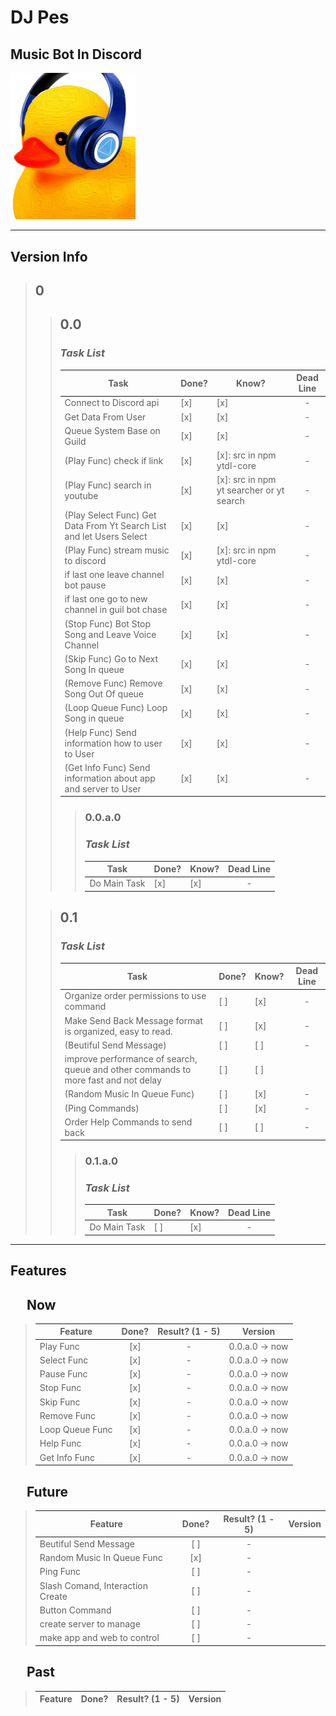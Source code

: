 # **DJ Pes**
## Music Bot In Discord
<img src="./assets/icon/icon.png" alt="logo" style="width:200px;"/>

---

## **Version Info**
> ## 0
> > ## **0.0**
> > ### *Task List*
> > | Task | Done? | Know? | Dead Line |
> > | --- | --- | --- | :---: |
> > | Connect to Discord api | [x] | [x] | - |
> > | Get Data From User | [x] | [x] | - |
> > | Queue System Base on Guild | [x] | [x] | - |
> > | (Play Func) check if link | [x] | [x]: src in npm ytdl-core | - |
> > | (Play Func) search in youtube | [x] | [x]: src in npm yt searcher or yt search | - |
> > | (Play Select Func) Get Data From Yt Search List and let Users Select | [x] | [x] | - |
> > | (Play Func) stream music to discord | [x] | [x]: src in npm ytdl-core | - |
> > | if last one leave channel bot pause | [x] | [x] | - |
> > | if last one go to new channel in guil bot chase | [x] | [x] | - |
> > | (Stop Func) Bot Stop Song and Leave Voice Channel | [x] | [x] | - |
> > | (Skip Func) Go to Next Song In queue | [x] | [x] | - |
> > | (Remove Func) Remove Song Out Of queue | [x] | [x] | - |
> > | (Loop Queue Func) Loop Song in queue | [x] | [x] | - |
> > | (Help Func) Send information how to user to User | [x] | [x] | - |
> > (Get Info Func) Send information about app and server to User | [x] | [x] | - |
> > >
> > > ### **0.0.a.0**
> > > ### *Task List*
> > > | Task | Done? | Know? | Dead Line |
> > > |--- | --- | --- | :---: |
> > > | Do Main Task | [x] | [x] | - |
>
> > ## **0.1**
> > ### *Task List*
> > | Task | Done? | Know? | Dead Line |
> > | --- | --- | --- | :---: |
> > | Organize order permissions to use command | [ ] | [x] | - |
> > | Make Send Back Message format is organized, easy to read. | [ ] | [x] | - |
> > | (Beutiful Send Message) | [ ] | [ ] | - |
> > | improve performance of search, queue and other commands to more fast and not delay | [ ] | [ ] |
> > | (Random Music In Queue Func) | [ ] | [x] | - |
> > | (Ping Commands) | [ ] | [x] | - |
> > | Order Help Commands to send back | [ ] | [ ] | - |
> > > ### **0.1.a.0**
> > > ### *Task List*
> > > | Task | Done? | Know? | Dead Line |
> > > |--- | --- | --- | :---: |
> > > | Do Main Task | [ ] | [x] | - |
---
## **Features**
## &emsp; Now
> Feature | Done? | Result? (1 - 5) | Version |
> | --- | :---: | :---: | --- |
> | Play Func | [x] | - | 0.0.a.0 &rarr; now |
> | Select Func | [x] | - | 0.0.a.0 &rarr; now |
> | Pause Func | [x] | - | 0.0.a.0 &rarr; now |
> | Stop Func | [x] | - | 0.0.a.0 &rarr; now |
> | Skip Func | [x] | - | 0.0.a.0 &rarr; now |
> | Remove Func | [x] | - | 0.0.a.0 &rarr; now  |
> Loop Queue Func | [x] | - | 0.0.a.0 &rarr; now |
> | Help Func | [x] | - | 0.0.a.0 &rarr; now |
> | Get Info Func | [x] | - | 0.0.a.0 &rarr; now |
## &emsp; Future
> Feature | Done? | Result? (1 - 5) | Version |
> | --- | :---: | :---: | --- |
> | Beutiful Send Message | [ ] | - | |
> | Random Music In Queue Func | [x] | - |  |
> | Ping Func | [ ] | - |  |
> | Slash Comand, Interaction Create | [ ] | - | |
> | Button Command | [ ] | - | |
> | create server to manage | [ ] | - |
> | make app and web to control | [ ] | - |

## &emsp; Past
> Feature | Done? | Result? (1 - 5) | Version |
> | --- | :---: | :---: | --- |
